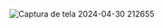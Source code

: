 ![Captura de tela 2024-04-30 212655](https://github.com/WalliDias/AluraBooks/assets/159958122/b080d03f-b668-43f7-bdfd-24f3c8f9cdfa)
